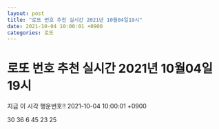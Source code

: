 ```yaml
---
layout: post
title: "로또 번호 추천 실시간 2021년 10월04일19시"
date: 2021-10-04 10:00:01 +0900
categories: 로또
---
```


# 로또 번호 추천 실시간 2021년 10월04일19시

지금 이 시각 행운번호!! 2021-10-04 10:00:01 +0900

 30  36  6  45  23  25 

